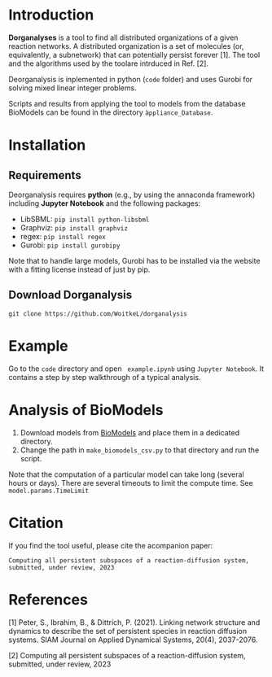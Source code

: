 
# Introduction

**Dorganalyses** is a tool to find all distributed organizations of a given reaction networks. A distributed organization is a 
set of molecules (or, equivalently, a subnetwork) that can potentially persist forever [1]. The tool and the algorithms used by the toolare intrduced in Ref. [2].

Deorganalysis is inplemented in python (`code` folder) and uses Gurobi for solving mixed linear integer problems. 

Scripts and results from applying the tool to models from the database BioModels can be found in the directory `àppliance_Database`. 

# Installation

## Requirements
Deorganalysis requires **python** (e.g., by using the annaconda framework) including **Jupyter Notebook** and the following packages: 
- LibSBML: `pip install python-libsbml`
- Graphviz: `pip install graphviz`
- regex: `pip install regex`
- Gurobi: `pip install gurobipy`

Note that to handle large models, Gurobi has to be installed via the website with a fitting license instead of just by pip.

## Download Dorganalysis


`git clone https://github.com/WoitkeL/dorganalysis`




# Example

Go to the `code` directory and open ` example.ipynb` using `Jupyter Notebook`.  It contains a step by step walkthrough of a typical analysis.

# Analysis of BioModels

1. Download models from [BioModels](https://www.ebi.ac.uk/biomodels/) and place them in a dedicated directory.
1. Change the path in `make_biomodels_csv.py` to that directory and run the script.

Note that the computation of a particular model can take long (several hours or days). There are several timeouts to limit the compute time. See `model.params.TimeLimit`

# Citation
If you find the tool useful, please cite the acompanion paper:

```
Computing all persistent subspaces of a reaction-diffusion system, submitted, under review, 2023 

```


# References

[1] Peter, S., Ibrahim, B., & Dittrich, P. (2021). Linking network structure and dynamics to describe the set of persistent species in reaction diffusion systems. SIAM Journal on Applied Dynamical Systems, 20(4), 2037-2076.

[2] Computing all persistent subspaces of a reaction-diffusion system, submitted, under review, 2023 

